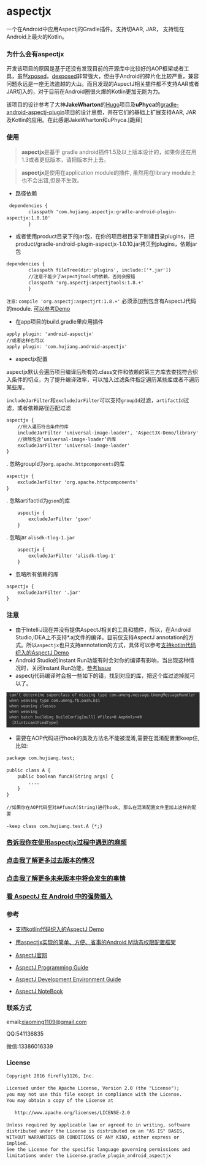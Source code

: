 [xposed]:https://github.com/rovo89/Xposed
[dexposed]:https://github.com/alibaba/dexposed
[Hugo]:https://github.com/JakeWharton/hugo
[gradle-android-aspectj-plugin]:https://github.com/uPhyca/gradle-android-aspectj-plugin
[问题反馈]:https://github.com/HujiangTechnology/gradle_plugin_android_aspectjx/issues

aspectjx
==================================

 一个在Android中应用Aspectj的Gradle插件。支持切AAR, JAR， 支持现在Android上最火的Kotlin。 
 
 
### 为什么会有aspectjx

 开发该项目的原因是基于还没有发现目前的开源库中比较好的AOP框架或者工具，虽然[xposed]，[dexposed]非常强大，但由于Android的碎片化比较严重，兼容问题永远是一座无法逾越的大山。而且发现的AspectJ相关插件都不支持AAR或者JAR切入的，对于目前在Android圈很火爆的Kotlin更加无能为力。
 
 该项目的设计参考了大神**JakeWharton**的[Hugo]项目及**uPhyca**的[gradle-android-aspectj-plugin]项目的设计思想，并在它们的基础上扩展支持AAR, JAR及Kotlin的应用。在此感谢JakeWharton和uPhyca.[跪拜]


### 使用

> **aspectjx**是基于 gradle android插件1.5及以上版本设计的，如果你还在用1.3或者更低版本，请把版本升上去。

> **aspectjx**是使用在application module的插件, 虽然用在library module上也不会出错,但是不生效。

* 路径依赖

```
 dependencies {
        classpath 'com.hujiang.aspectjx:gradle-android-plugin-aspectjx:1.0.10'
        }
```
* 或者使用product目录下的jar包，在你的项目根目录下新建目录plugins，把product/gradle-android-plugin-aspectjx-1.0.10.jar拷贝到plugins，依赖jar包

```
dependencies {
        classpath fileTree(dir:'plugins', include:['*.jar'])
        //注意不能少了aspectjtools的依赖，否则会报错
        classpath 'org.aspectj:aspectjtools:1.8.+'
        }
```

`注意`: `compile 'org.aspectj:aspectjrt:1.8.+'` 必须添加到包含有AspectJ代码的module. [可以参考Demo](https://github.com/HujiangTechnology/AspectJX-Demo/blob/master/library/build.gradle)

* 在app项目的build.gradle里应用插件

```
apply plugin: 'android-aspectjx'
//或者这样也可以
apply plugin: 'com.hujiang.android-aspectjx'
```

* aspectjx配置

aspectjx默认会遍历项目编译后所有的.class文件和依赖的第三方库去查找符合织入条件的切点，为了提升编译效率，可以加入过滤条件指定遍历某些库或者不遍历某些库。

`includeJarFilter`和`excludeJarFilter`可以支持`groupId`过滤，`artifactId`过滤，或者依赖路径匹配过滤

```
aspectjx {
	//织入遍历符合条件的库
	includeJarFilter 'universal-image-loader', 'AspectJX-Demo/library'
	//排除包含‘universal-image-loader’的库
	excludeJarFilter 'universal-image-loader'
}
```

. 忽略groupId为`org.apache.httpcomponents`的库

```
aspectjx {
	excludeJarFilter 'org.apache.httpcomponents'
}
```
. 忽略artifactId为`gson`的库

```
	aspectjx {
		excludeJarFilter 'gson'
	}
```

. 忽略jar `alisdk-tlog-1.jar`

```
	aspectjx {
		excludeJarFilter 'alisdk-tlog-1'
	}
```


* 忽略所有依赖的库

```
aspectjx {
	excludeJarFilter '.jar'
}
```

### 注意

* 由于IntelliJ现在并没有提供AspectJ相关的工具和插件，所以，在Android Studio,IDEA上不支持*.aj文件的编译。目前仅支持AspectJ annotation的方式。所以`aspectjx`也只支持annotation的方式，具体可以参考[支持kotlin代码织入的AspectJ Demo](https://github.com/HujiangTechnology/AspectJ-Demo)
* Android Studio的Instant Run功能有时会对你的编译有影响，当出现这种情况时，关闭Instant Run功能，[参考Issue](https://github.com/HujiangTechnology/gradle_plugin_android_aspectjx/issues/2)
* aspectj代码编译时会报一些如下的错，找到对应的库，把这个库过滤掉就可以了。

![](docs/aspectj_err_0.png)

* 需要在AOP代码进行hook的类及方法名不能被混淆,需要在混淆配置里keep住, 比如:

```
package com.hujiang.test;

public class A {
    public boolean funcA(String args) {
        ....
    }
}

//如果你在AOP代码里对A#funcA(String)进行hook, 那么在混淆配置文件里加上这样的配置

-keep class com.hujiang.test.A {*;}

```


### [告诉我你在使用aspectjx过程中遇到的麻烦](https://github.com/HujiangTechnology/gradle_plugin_android_aspectjx/issues)


### [点击我了解更多过去版本的情况](CHANGELOG.md)

### [点击我了解更多未来版本中将会发生的事情](LOADMAP.md)

### [看 AspectJ 在 Android 中的强势插入](https://gold.xitu.io/post/587989f48d6d810058bbae01)


### 参考


* [支持kotlin代码织入的AspectJ Demo](https://github.com/HujiangTechnology/AspectJ-Demo)
* [用aspectjx实现的简单、方便、省事的Android M动态权限配置框架](https://github.com/firefly1126/android_permission_aspectjx)


* [AspectJ官网](https://eclipse.org/aspectj/)

* [AspectJ Programming Guide](https://eclipse.org/aspectj/doc/released/progguide/index.html)

* [AspectJ Development Environment Guide](https://eclipse.org/aspectj/doc/released/devguide/index.html)

* [AspectJ NoteBook](https://eclipse.org/aspectj/doc/released/adk15notebook/index.html)

### 联系方式


email:xiaoming1109@gmail.com

QQ:541136835

微信:13386016339


### License


    Copyright 2016 firefly1126, Inc.

    Licensed under the Apache License, Version 2.0 (the "License");
    you may not use this file except in compliance with the License.
    You may obtain a copy of the License at

       http://www.apache.org/licenses/LICENSE-2.0

    Unless required by applicable law or agreed to in writing, software
    distributed under the License is distributed on an "AS IS" BASIS,
    WITHOUT WARRANTIES OR CONDITIONS OF ANY KIND, either express or implied.
    See the License for the specific language governing permissions and
    limitations under the License.gradle_plugin_android_aspectjx
